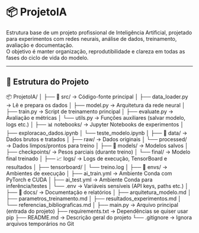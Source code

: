 # 📦 ProjetoIA

Estrutura base de um projeto profissional de Inteligência Artificial, projetado para experimentos com redes neurais, análise de dados, treinamento, avaliação e documentação.  
O objetivo é manter organização, reprodutibilidade e clareza em todas as fases do ciclo de vida do modelo.

---

## 🧭 Estrutura do Projeto

📦 ProjetoIA/
│
├── 🧠 src/ → Código-fonte principal
│ ├── data_loader.py → Lê e prepara os dados
│ ├── model.py → Arquitetura da rede neural
│ ├── train.py → Script de treinamento principal
│ ├── evaluate.py → Avaliação e métricas
│ └── utils.py → Funções auxiliares (salvar modelo, logs etc.)
│
├── 📊 notebooks/ → Jupyter Notebooks de experimentos
│ ├── exploracao_dados.ipynb
│ └── teste_modelo.ipynb
│
├── 📂 data/ → Dados brutos e tratados
│ ├── raw/ → Dados originais
│ └── processed/ → Dados limpos/prontos para treino
│
├── 💾 models/ → Modelos salvos
│ ├── checkpoints/ → Pesos parciais (durante treino)
│ └── final/ → Modelo final treinado
│
├── 📈 logs/ → Logs de execução, TensorBoard e resultados
│ ├── tensorboard/
│ └── treino.log
│
├── 🧩 envs/ → Ambientes de execução
│ ├── ai_train.yml → Ambiente Conda com PyTorch e CUDA
│ ├── ai_test.yml → Ambiente Conda para inferência/testes
│ └── .env → Variáveis sensíveis (API keys, paths etc.)
│
├── 📜 docs/ → Documentação e relatórios
│ ├── arquitetura_modelo.md
│ ├── parametros_treinamento.md
│ ├── resultados_experimentos.md
│ └── referencias_bibliograficas.md
│
├── main.py → Arquivo principal (entrada do projeto)
├── requirements.txt → Dependências se quiser usar pip
├── README.md → Descrição geral do projeto
└── .gitignore → Ignora arquivos temporários no Git
